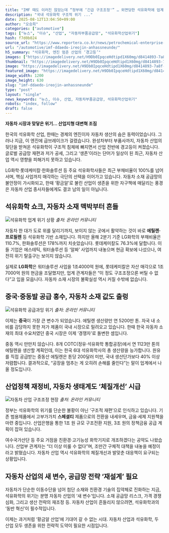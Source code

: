 ```yaml
---
title: "IMF 때도 이러진 않았는데 “정부에 ‘긴급 구조조정'” … 외면당한 석유화학에 업계 ‘아우성’"
description: "국내 석유화학 구조적 위기 ..."
date: 2025-08-12T13:04:50+09:00
author: "오승희"
categories: ["automotive"]
tags: ["뉴스", "이슈", "산업", "자동차부품공급망", "석유화학산업위기"]
hash: f7d0b024
source_url: "https://www.reportera.co.kr/news/petrochemical-enterprise-crisis/"
url: "/automotive/imf-ddaedo-ireojin-anhassneunde/"
h5_summary: "석유화학, 엔진 멈춘 산업의 ‘경고등’"
images: ["https://imagedelivery.net/H9Db0IpqceHdtipd1X60mg/d8414893-7a8f-47ba-2aee-fa3dd6c10300/public", "https://imagedelivery.net/H9Db0IpqceHdtipd1X60mg/ab2f91f8-cbd0-4856-8126-e28cbf7f7a00/public", "https://imagedelivery.net/H9Db0IpqceHdtipd1X60mg/05d6cec1-c1e3-4137-b1cc-97888a4a8d00/public", "https://imagedelivery.net/H9Db0IpqceHdtipd1X60mg/1ee140e6-f3b7-4459-db17-0d9b80acb900/public"]
thumbnail: "https://imagedelivery.net/H9Db0IpqceHdtipd1X60mg/d8414893-7a8f-47ba-2aee-fa3dd6c10300/public"
image: "https://imagedelivery.net/H9Db0IpqceHdtipd1X60mg/d8414893-7a8f-47ba-2aee-fa3dd6c10300/public"
featured_image: "https://imagedelivery.net/H9Db0IpqceHdtipd1X60mg/d8414893-7a8f-47ba-2aee-fa3dd6c10300/public"
image_width: 1200
image_height: 630
slug: "imf-ddaedo-ireojin-anhassneunde"
type: "post"
layout: "single"
news_keywords: "뉴스, 이슈, 산업, 자동차부품공급망, 석유화학산업위기"
robots: "index, follow"
draft: false
---
```


**자동차 시장과 맞닿은 위기… 산업지형 대변혁 조짐**

한국의 석유화학 산업, 한때는 경제의 엔진이자 자동차 생산의 숨은 동력이었습니다. 그러나 지금, 이 엔진에 급브레이크가 걸렸습니다. 완성차부터 부품사까지, 자동차 산업의 뒷단을 받쳐온 석유화학이 구조적 침체에 빠지면서 산업 전반에 경고등이 켜졌습니다. 글로벌 공급망 재편과 저가 공세, 그리고 ‘생존’이라는 단어가 일상이 된 최근, 자동차 산업 역시 영향을 피해가지 못하고 있습니다.  

LG화학·롯데케미칼·한화솔루션 등 주요 석유화학사들은 최근 부채비율이 100%를 넘어서며, 핵심 사업까지 매각하는 극단의 선택을 이어가고 있습니다. 자동차 소재 공급망의 불안정이 가시화되고, 한때 ‘황금알’로 불린 산업이 생존을 위한 자구책에 매달리는 풍경은 자동차 산업 종사자들에게도 결코 남의 일이 아닙니다.

## 석유화학 쇼크, 자동차 소재 맥박부터 흔들

![석유화학 업계 위기 상황](https://imagedelivery.net/H9Db0IpqceHdtipd1X60mg/05d6cec1-c1e3-4137-b1cc-97888a4a8d00/public)
*출처: 온라인 커뮤니티*


자동차 한 대가 도로 위를 달리기까지, 보이지 않는 곳에서 활약하는 것이 바로 **에틸렌·프로필렌** 등 석유화학 기반 소재입니다. 하지만 올해 2분기 기준 LG화학의 부채비율은 110.7%, 한화솔루션은 178%까지 치솟았습니다. 롯데케미칼도 76.3%에 달합니다. 이들 기업은 에스테틱, 워터솔루션 등 ‘알짜’ 사업까지 내놓으며 현금 확보에 나섰으나, 여전히 위기 탈출구는 보이지 않습니다.

실제로 **LG화학**은 워터솔루션 사업을 1조4000억 원에, 롯데케미칼은 자산 매각으로 1조7000억 원의 현금을 조달했지만, 업계 관계자들은 “이 정도 구조조정으론 버틸 수 없다”고 입을 모읍니다. 자동차 소재 시장의 불확실성 역시 커질 수밖에 없습니다.

## 중국·중동발 공급 홍수, 자동차 소재 값도 출렁

![석유화학 공급과잉 위기](https://imagedelivery.net/H9Db0IpqceHdtipd1X60mg/ab2f91f8-cbd0-4856-8126-e28cbf7f7a00/public)
*출처: 온라인 커뮤니티*


이제는 **중국**이 가장 큰 변수가 되었습니다. 에틸렌 생산량만 연 5200만 톤. 자국 내 소비를 감당하지 못한 저가 제품이 국내 시장으로 밀려오고 있습니다. 한때 한국 자동차 소재의 최대 수요처였던 중국 시장은 이제 ‘경쟁자’로 돌변한 셈입니다.

중동 역시 만만치 않습니다. 8개 COTC(정유·석유화학 통합공장)에서 연 1123만 톤의 에틸렌을 생산할 계획인데, 이는 한국 6대 석유화학사의 총 생산량을 능가합니다. 원유를 직접 공급받는 중동산 에틸렌은 톤당 200달러 미만, 국내 생산단가보다 40% 이상 저렴합니다. 결과적으로, “공장을 멈추는 게 오히려 손해를 줄인다”는 말이 업계에서 나올 정도입니다.

## 산업정책 재정비, 자동차 생태계도 ‘체질개선’ 시급

![자동차 산업 구조조정 현장](https://imagedelivery.net/H9Db0IpqceHdtipd1X60mg/1ee140e6-f3b7-4459-db17-0d9b80acb900/public)
*출처: 온라인 커뮤니티*


정부는 석유화학의 위기를 단순한 불황이 아닌 ‘구조적 재편’으로 인식하고 있습니다. 기존 범용제품에서 고부가가치 **스페셜티** 제품으로의 전환을 내세우며, 금융·세제 지원책을 마련 중입니다. 산업은행을 통한 1조 원 규모 구조전환 지원, 3조 원의 정책금융 공급 계획이 잡혀 있습니다.

여수국가산단 등 주요 거점을 친환경·고기능성 화학기지로 개조하겠다는 공약도 나왔습니다. 산업부 관계자는 “더 이상 미룰 수 없다”며, 조만간 구체적 대책을 내놓을 예정이라고 밝혔습니다. 자동차 산업 역시 석유화학의 체질개선과 발맞춘 대응책이 요구되는 상황입니다.

## 자동차 산업의 새 변수, 공급망 전략 ‘재설계’ 필요

자동차가 단순한 이동수단을 넘어 첨단 소재와 친환경 기술의 집약체로 진화하는 지금, 석유화학의 위기는 분명 자동차 산업의 ‘새 변수’입니다. 소재 공급망 리스크, 가격 경쟁 심화, 그리고 생산 전략의 재조정 등. 자동차 산업이 흔들리지 않으려면, 석유화학과의 ‘동반 혁신’이 필수적입니다.  

이제는 과거처럼 ‘황금알 산업’에 기대어 갈 수 없는 시대. 자동차 산업과 석유화학, 두 산업 모두 생존을 위한 전략적 도약이 필요한 시점입니다.

